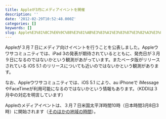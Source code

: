 ```yaml
---
title: Appleが3月にメディアイベントを開催
description: ''
date: '2012-02-29T10:52:48.000Z'
categories: []
keywords: []
slug: Apple%E3%81%8C3%E6%9C%88%E3%81%AB%E3%83%A1%E3%83%87%E3%82%A3%E3%82%A2%E3%82%A4%E3%83%99%E3%83%B3%E3%83%88%E3%82%92%E9%96%8B%E5%82%AC
---
```

Appleが３月７日にメディア向けイベントを行うことを公表しました。Appleウワサコミュニティでは、iPad 3の発表が期待されているとともに、発売日が３月９日になるのではないかという観測があがっています。またベータ版がリリースされている iOS 5.1 のリリースについても近いのではないかという観測があります。

なお、Appleウワサコミュニティでは、iOS 5.1 により、au iPhoneで iMessageやFaceTimeが利用可能になるのではないかという情報もあります。（KDDIは３月中の対応を明言しています）

Appleのメディアイベントは、３月７日米国太平洋時間10時（日本時間3月8日3時）に開始されます（[そのほかの地域の時間](http://www.timeanddate.com/worldclock/fixedtime.html?msg=Apple+Media+Event+March+2012&iso=20120307T10&p1=224)）。
